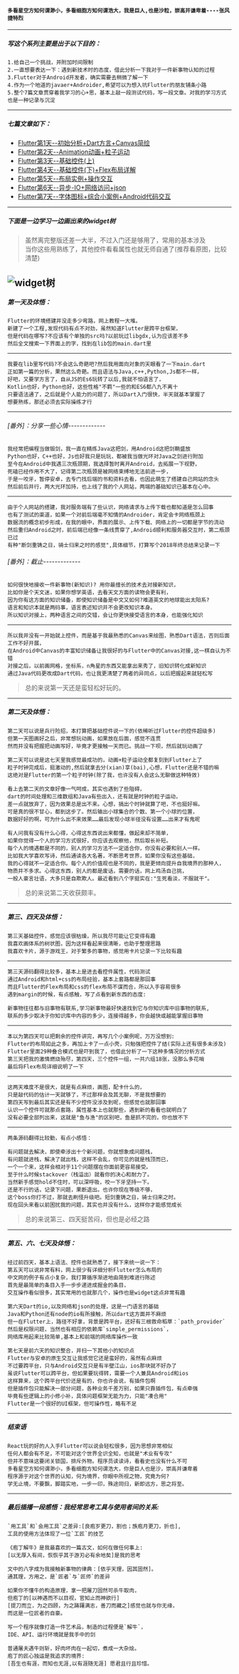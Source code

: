 #### `多看星空方知何谓渺小，多看细胞方知何谓浩大，我是巨人,也是沙粒，崇高并谦卑着----张风捷特烈`

---

##### 写这个系列主要是出于以下目的：

```
1.给自己一个挑战，并附加时间限制
2.一直想要表达一下：遇到新技术时的态度，借此分析一下我对于一件新事物认知的过程  
3.Flutter对于Android开发者，确实需要去稍微了解一下 
4.作为一个地道的javaer+Androider,希望可以为想入坑Flutter的朋友铺条小路  
5.整个7篇文章贯穿着我学习的心+思，基本上敲一段测试代码，写一段文章。对我的学习方式也是一种记录与沉淀
```

---

##### 七篇文章如下：

- [Flutter第1天--初始分析+Dart方言+Canvas简绘](https://juejin.im/post/5c1637fe6fb9a049d5196438)  
- [Flutter第2天--Animation动画+粒子运动](https://juejin.im/post/5c176700f265da61602cd6ff)
- [Flutter第3天--基础控件(上)](https://juejin.im/post/5c18d181f265da611f07a128)
- [Flutter第4天--基础控件(下)+Flex布局详解](https://juejin.im/post/5c1a34f95188253ff1477cfd)
- [Flutter第5天--布局实例+操作交互](https://juejin.im/post/5c1b7af2518825566d237655)
- [Flutter第6天--异步-IO+网络访问+json](https://juejin.im/post/5c1cd2426fb9a049a711cb75)  
- [Flutter第7天--字体图标+综合小案例+Android代码交互](https://juejin.im/post/5c1df995e51d451611220186)


---

##### 下面是一边学习一边画出来的widget树 
>虽然离完整版还差一大半，不过入门还是够用了，常用的基本涉及  
当你这些用熟练了，其他控件看看属性也就无师自通了(推荐看原图，比较清楚)

![widget树](https://user-gold-cdn.xitu.io/2018/12/23/167db2f654687412?w=2114&h=1371&f=png&s=168516)
---

##### 第一天及体悟：

```
Flutter的环境搭建并没走多少弯路，网上教程一大堆。  
新建了一个工程,发现代码有点不对劲，虽然知道Flutter是跨平台框架，  
但是代码在哪写?不应该有个单独的src吗?以前玩过libgdx,认为应该差不多  
然后全文搜索一下界面上的字，找到在lib包的main.dart里
```

---

```
我要在lib里写代码?不会这么奇葩吧?然后我用面向对象的天眼看了一下main.dart
正如第一篇的分析，果然这么奇葩。而且语法与Java,c++,Python,Js都不一样， 
好吧，又要学方言了，自从JS的Es6玩转了以后,我就不怕语言了，
Kotlin也好，Python也好，这些性格"不羁"一些的和ES6都八九不离十  
只要语法通了，之后就是个人能力的问题了，所以Dart入门很快，半天就基本掌握了
想要熟练，那还必须去实际操练才行
```

---

###### [番外]：分享一些心情-------------

```
我经常把编程当做锻剑，我一直在精炼Java这把剑，用Android这把剑鞘盛放  
Python也好，C++也好，Js也好我只是玩玩，都被我当做光环对Java之剑进行附加
至今在Android中我遇三次瓶颈期，我选择暂时离开Android，去拓展一下视野，
死磕已经作用不大了，记得第二次瓶颈是被网络束缚地无法前进一步，
于是一咬牙，暂停安卓，去专门找后端的书和资料去看，也因此萌生了搭建自己网站的念头  
然后前后并行，两大光环加持，也上线了我的个人网站，两端的基础知识已基本在心中。
```

---


```
由于个人网站的搭建，我对服务端有了些认识，网络请求与上传下载也都知道是怎么回事  
也有了测试的渠道，如果一个对前后端毫不知情的Androider，肯定会卡网络瓶颈上
数据流的概念初步形成，在我的眼中，界面的展示、上传下载、网络上的一切都是字节的流动  
然后重归Android之时，前后端已经像一条线贯穿了,Android顺利和服务器交互时，第二瓶颈已过
有种"断剑重铸之日，骑士归来之时的感觉",具体细节，打算写个2018年终总结来记录一下
```
###### [番外]：截止-------------


```
如何很快地接收一件新事物(新知识)? 用你最擅长的技术去对接新知识，
比如你是个天文迷，如果你想学英语，去看天文方面的读物会更有利，
因为你有这方面的知识储备，即使知识储备是中文又如何?难道英文的地球能出太阳系?
语言和知识本就是两码事，语言表述知识并不会更改知识本身。
所以知识对接上，两种语言之间的交错，会让你更快接受语言的本身，也能强化知识
```

---

```
所以我并没有一开始就上控件，而是基于我最熟悉的Canvas来绘图，熟悉Dart语法，否则后面工作不好开展，
在Android中Canvas的丰富知识储备让我很好的与Flutter中的Canvas对接,这一棋自认为不错
对接之后，以前画网格，坐标系，n角星的东西又能拿出来秀了，旧知识转化成新知识
通过Java代码更改成Dart代码，也让我更清楚了两者的异同点，以后把握起来就轻松写  
```

>总的来说第一天还是蛮轻松好玩的。

---

##### 第二天及体悟：

```
第二天可以说是兵行险招，本打算把基础控件说一下的(依稀听过Flutter的控件超级多) 
但第一天图画好之后，非常想玩动画，如果放在后面，感觉不连贯  
然而并没有把握把动画写好，毕竟才更接触一天而已。挑战一下呗，然后就玩动画了
```


```
第二天可以说是这七天里我感觉最成功的，动画+粒子运动全都复刻到Flutter上了
粒子时钟完成后，挺激动的,然后就拿去分(xian)享(bai),心想，Flutter还是不错的嘛  
这绝对是Flutter的第一个粒子时钟(除了我，也许没有人会这么无聊做这种特效)
```


```
看上去第二天的文章好像一气呵成，其实也遇到了些阻碍，
dart的时间处理和三维数组和Java有些出入，还有就是时钟的粒子运动，
差一点就放弃了，因为效果总是出不来。心想，搞出个时钟就算了吧，不也挺好嘛。
可是真的很不甘心，都到这步了。然后输出小球集合的个数、第一个小球的位置，
数据好好的啊，可为什么出不来效果……最后发现小球半径没有设置……出来才有鬼呢
```



```
有人问我有没有什么心得，心得这东西说出来都懂，做起来却不简单，
如果你觉得一个人的学习方式很好，你应该去观察他，然后取长补短。
每个人的境遇都是不同的，别人的学习方法不一定适合你，你没有必要和别人一样。
比如我大学喜欢写诗，然后通读各大名著，不断思考世界，如果你没有这些基础，
我的心得就不一定适合你。每个人的价值观也是不同的，我是更倾向提升自我境界的那种人，
物质并不多求。心得这东西，别人的都是废话，需要的话，网上鸡汤自己挑，
一般人豪言壮语，大多只是自欺欺人。最近看到八个字挺实在:"生死看淡，不服就干"。
```

>总的来说第二天收获颇丰。

---

##### 第三、四天及体悟：

```
第三天基础控件，感觉应该很枯燥，所以我尽可能让它变得有趣
我喜欢画体系的树状图，因为这样看起来很清晰，也助于整理思路
我喜欢卡片，源于游戏王，对于繁多的事物，感觉用卡片记录一下比较有趣
```


---

```
第三天源码翻得比较多，基本上是进去看控件属性，代码测试
通过Android和html+css的布局经验，基本上套路都是那回事
而且Flutter的Flex布局和css的flex布局不谋而合，所以入手容易很多
遇到margin的时候，有点感触，写了点看到新东西的态度:

新事物往往都与旧事物有联系,学习新事物最好快速找到它与你知识库中旧事物的联系,
联系的多少取决于你知识库中内容的多少，连接得越多，你会越快或越能掌握旧事物 
```

---

```
本以为第四天可以把剩余的控件讲完，再写几个小案例呢，万万没想到:
Flutter的布局如此之多，再加上卡了一点小壳，只勉强把控件了结(实际上还有很多未涉及)
Flutter里面29种叠合模式也是吓到我了，也借此分析了一下这种多情况的分析方式
第三天把我的激情燃烧殆尽，第四天，三个控件一组，一共六组18张，没那么多花哨
最后将Flex布局详细说明了一下
```

---


```
这两天难度不是很大，就是有点麻烦，画图，配卡什么的，
只是敲代码的估计一天就够了，不过那样会及其无聊，不是我想要的
第四天写到最后其实还是有不少控件没涉及到呢，但感觉也就那回事
认识一个控件可就那点套路，属性基本上也就那些，遇到新的看看也就明白了
没有必要全部列出来，这就是"鱼与渔"的区别吧，鱼是抓不完的，你也放不下
```

---


```
两条源码翻得比较勤，有点小感悟：

有问题就去解决，即使牵涉出十个新问题，你就想象成问题栈，
有问题就进栈，解决了就出栈，这样不会乱，你可见的就是栈顶而已，
一个一个来，这样会相对于11个问题摆在你面前更容易接受。
至于什么时候stackover（栈溢出）就看你的决心和耐力了。
当然新手感觉hold不住时，可以深呼吸，咬一下牙坚持一下。
还是不行的话，记录下问题，果断退出。也许你现在等级不够，
这个boss你打不过，那就去刷怪升级吧。短剑重铸之日，骑士归来之时。
现在回头来看以前困扰我的问题，其实也并没有什么，这样你才能感觉成长
```

>总的来说第三、四天挺苦闷，但也是必经之路

---

##### 第五、六、七天及体悟：

```
经过前四天，基本上语法、控件也就熟悉了，接下来统一说一下：
第五天可以说非常有料，网上很少有详细分析Flutter怎么布局的
中文网的例子有点小复杂，我打算循序渐进地由简到难进行陈述
首先是最简单的条目入手一步步递进成掘金的条目，
交互操作看似很多，其实常用的也就那几个，操作也是widget这点非常有趣

```

```
第六天Dart的io,以及网络和json的处理，这是一门语言的基础
Java和Python还有node的io有所接触，所以dart这方面并不麻烦  
但一在Flutter上，路径不好拿，背景是跨平台，还好有三根救命稻草：`path_provider`
然后是权限问题，当然也有相应的依赖库`simple_permissions`，
网络库用起来比较简单,基本上和前端的网络库操作一致
```


```
第七天是前六天的知识整合，并扫一下其他小的知识点
Flutter与安卓的原生交互让我感觉它还是蛮好的，虽然有点麻烦
不过要跨平台，只与Android交互只是有半壁江山，ios那块就不好办了
虽说Flutter可以跨平台，但如果要玩得转，需要一个人兼具Android和ios
这样算来，这个跨平台代价还是有的，你也许会说，有插件包啊
但是插件包只能解决一部分问题，各种业务千差万别，如果只靠插件包，有点牵强
毕竟有些逻辑上的小修小补，具体问题框架无能为力，只能"凑合用"
Flutter是一个很好的UI框架，但可操作性，略有不足
```

---

##### 结束语

```
React玩的好的人入手Flutter可以说会轻松很多，因为思想非常相似
任何人都会有不足，不可能对这个世界全识全知，也就是"术业有专攻"
但并不意味这要闭关锁国，排斥外物。程序员读读诗，看看史也没有什么不可
多看星空方知何谓渺小，多看细胞方知何谓浩大，你是巨人也是沙，崇高并谦卑着
程序源于对这个世界的认知，何为境界，你眼中所视之物，究竟为何? 
学无止境，不要飘，脚踏实地，一步一印，殊途同归，新即远方，思之将至。
```

---

##### 最后插播一段感悟：我经常思考工具与使用者间的关系:  


```
`用工具`和`会用工具`之差异:[良庖岁更刀，割也；族庖月更刀，折也],
工具的使用方法体现了一位`工匠`的技艺  

《庖丁解牛》是我最喜欢的一篇古文，如何在做任何事上:
[以无厚入有间，恢恢乎其于游刃必有余地矣]是我的思考  

文中的八字成为我接触新事物的律典：[依乎天理，因其固然]。
通其理，方用之，是`匠者`与`匠师`的差异   

如果你不懂牛的构造原理，拿一把屠刀固然可杀牛取肉，
但庖丁的[以神遇而不以目视，官知止而神欲行]  
[提刀而立，为之四顾，为之踌躇满志，善刀而藏之]感觉也就与你无缘，
而这是一位匠者的自豪。 

写一个程序就像打造一件艺术品，制造的过程便是`解牛`，
IDE、API、运行环境就是我手中的剑  

普通屠夫遇牛则斩，好肉坏肉在一起切，煮成一大杂烩。
庖丁的匠心独运是我追求的境界:  
[吾生也有涯，而知也无涯,以有涯随无涯] 愿君且行且珍惜。
```

